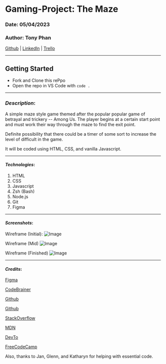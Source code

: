 # Gaming-Project: The Maze

### Date: 05/04/2023

### Author: Tony Phan

[Github](https://github.com/ant087)
| [LinkedIn](https://www.linkedin.com/in/tp777/)
| [Trello](https://trello.com/invite/b/vASsYrLE/ATTI74031c280b87dfb8e5497fadce5d9b1d697DF04F/project-maze)

---

## Getting Started

- Fork and Clone this rePpo
- Open the repo in VS Code with `code .`

---

### **_Description_**:

A simple maze style game themed after the popular popular game of betrayal and trickery -- Among Us. The player begins at a certain start point and must work their way through the maze to find the exit point. 

Definite possibility that there could be a timer of some sort to increase the level of difficult in the game.

It will be coded using HTML, CSS, and vanilla Javascript.

---

#### **_Technologies_**:

1. HTML
2. CSS
3. Javascript
4. Zsh (Bash)
5. Node.js
6. Git
7. Figma

---

#### **_Screenshots_**:

Wireframe (Initial):
![Image](https://i.imgur.com/xerczb7.png)

Wireframe (Mid)
![Image]()

Wireframe (Finished)
![Image]()

---

#### **_Credits_**:

[Figma](https://www.figma.com)

[CodeBrainer](https://www.codebrainer.com/blog/skills-for-javascript-game-development)

[Github](https://github.com/SEI-R-4-24/u1_lesson_connect_four)

[Github](https://github.com/ant087/u1_lab_rock_paper_scissors)

[StackOverflow](https://stackoverflow.com/questions/71105913/movement-controls-using-wasd-in-javascript)

[MDN](https://developer.mozilla.org/en-US/docs/Games/Techniques/Tilemaps)

[DevTo](https://dev.to/martyhimmel/moving-a-sprite-sheet-character-with-javascript-3adg)

[FreeCodeCamp](https://www.freecodecamp.org/news/javascript-2d-arrays/)

Also, thanks to Jan, Glenn, and Katharyn for helping with essential code. 